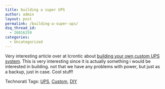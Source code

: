 ```yaml
---
title: building a super UPS
author: admin
layout: post
permalink: /building-a-super-ups/
dsq_thread_id:
  - 26016259
categories:
  - Uncategorized
---
```

Very interesting article over at Icrontic about [building your own custom UPS system][1]. This is very interesting since it is actually something i would be interested in building. not that we have any problems with power, but just as a backup, just in case. Cool stuff!

<div class="wlWriterSmartContent" id="0767317B-992E-4b12-91E0-4F059A8CECA8:63e3c387-fdff-4c69-a241-e93b06e6fc37" contenteditable="false" style="padding-right: 0px; display: inline; padding-left: 0px; padding-bottom: 0px; margin: 0px; padding-top: 0px">
  Technorati Tags: <a href="http://technorati.com/tags/UPS" rel="tag">UPS</a>, <a href="http://technorati.com/tags/Custom" rel="tag">Custom</a>, <a href="http://technorati.com/tags/DIY" rel="tag">DIY</a>
</div></p>

 [1]: http://icrontic.com/articles/super_ups